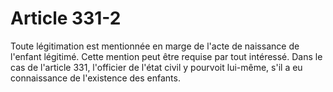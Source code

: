 # Article 331-2

Toute légitimation est mentionnée en marge de l'acte de naissance de l'enfant légitimé.   Cette mention peut être requise par tout intéressé. Dans le cas de l'article 331, l'officier de l'état civil y pourvoit lui-même, s'il a eu connaissance de l'existence des enfants.